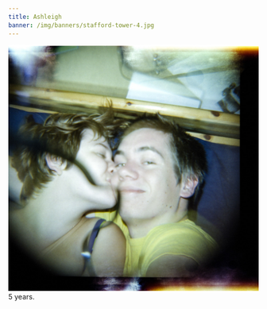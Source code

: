 ```yaml
---
title: Ashleigh
banner: /img/banners/stafford-tower-4.jpg
---
```


![5 years](/img/2014/crashley.jpg)
5 years.
